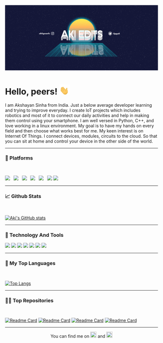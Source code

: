 # ![aki header](https://github.com/hippyaki/hippyaki/raw/main/icon/finalChannelArtAkiEdits-2v2.png)


# Hello, peers! <img src="https://github.com/hippyaki/hippyaki/raw/main/icon/hello.gif" width="35px"> 



I am Akshayan Sinha from India. Just a below average developer learning and trying to improve everyday. I create IoT projects which includes robotics and most of it to connect our daily activities and help in making them control using your smartphone. I am well versed in Python, C++, and love working in a linux environment. My goal is to have my hands on every field and then choose what works best for me. My keen interest is on Internet Of Things. I connect devices, modules, circuits to the cloud. So that you can sit at home and control your device in the other side of the world.

---

### 🚉 Platforms
<br>

 <img src="https://cdn.shopify.com/s/files/1/0056/5208/6854/files/Bolt_IoT_Final_Logo_-14_2247x.png?v=1538654879" width="150px"> &nbsp; <img src="https://upload.wikimedia.org/wikipedia/commons/thumb/8/87/Arduino_Logo.svg/800px-Arduino_Logo.svg.png" width="60px"> &nbsp;  <img src="https://r00t4bl3.com/uploads/raspberrypi-logo-0901bc6c30a761c9bcb976321ffce70f.png" width="160px"> &nbsp;  <img src="https://techzeero.com/wp-content/uploads/2019/07/nodemcu-logo.png" width="50px">  &nbsp;  <img src="https://appmasters.io/static/google-cloud-platform-logo-1548cb88200dbc04ca79a2447a0db447.png" width="50px"> &nbsp; <img src="http://cdn.app.compendium.com/uploads/user/e7c690e8-6ff9-102a-ac6d-e4aebca50425/f4a5b21d-66fa-4885-92bf-c4e81c06d916/Image/f900526a853226c57142af9fed9c081d/internetofthings_red50.png" width="70px">   <img src="https://canopytools.com/wp-content/uploads/2020/06/azure-iot-hub-logo.png" width="190px">


---

### 📈 Github Stats
<br>

[![Aki's GitHub stats](https://github-readme-stats.vercel.app/api?username=hippyaki&show_icons=true&theme=dracula)](https://github.com/hippyaki/github-readme-stats)  

---

### 🧰 Technology And Tools
![](https://img.shields.io/badge/OS-Linux-informational?style=flat&logo=linux&logoColor=white&color=2bbc8a)                                                           ![](https://img.shields.io/badge/OS-Windows-informational?style=flat&logo=windows&logoColor=white&color=2bbc8a)                                                         ![](https://img.shields.io/badge/Editor-Subllime-informational?style=flat&logo=appveyo&logoColor=white&color=2bbc8a)                                                 ![](https://img.shields.io/badge/Code-Python-informational?style=flat&logo=python&logoColor=white&color=2bbc8a)
![](https://img.shields.io/badge/Code-C++-informational?style=flat&logo=cplusplus&logoColor=white&color=2bbc8a)                                               ![](https://img.shields.io/badge/Tools-MySQL-informational?style=flat&logo=mysql&logoColor=white&color=2bbc8a)                                                     ![](https://img.shields.io/badge/Cloud-Digital_Ocean-informational?style=flat&logo=digitalocean&logoColor=white&color=2bbc8a)

---
### 🔡 My Top Languages
<br>

[![Top Langs](https://github-readme-stats.vercel.app/api/top-langs/?username=hippyaki&show_icons=true&theme=dracula)](https://github.com/hippyaki/github-readme-stats)

---
### 👨‍💻 Top Repositories
<br>

[![Readme Card](https://github-readme-stats.vercel.app/api/pin/?username=hippyaki&repo=MailBoxAlert&show_owner=true&show_icons=true&theme=radical)](https://github.com/hippyaki/MailBoxAlert)                                  [![Readme Card](https://github-readme-stats.vercel.app/api/pin/?username=hippyaki&repo=4WD-Car-Arduino&show_owner=true&show_icons=true&theme=radical)](https://github.com/hippyaki/4WD-Car-Arduino)              [![Readme Card](https://github-readme-stats.vercel.app/api/pin/?username=hippyaki&repo=FaceMaskDetector&show_icons=true&theme=radical)](https://github.com/hippyaki/FaceMaskDetector)                               [![Readme Card](https://github-readme-stats.vercel.app/api/pin/?username=hippyaki&repo=AZ-Touch-Pi0-Weather&show_icons=true&theme=radical)](https://github.com/hippyaki/AZ-Touch-Pi0-Weather)

---





<!-- Actual text -->

<p align="center">You can find me on   <a href="https://www.instagram.com/akshayansinha/" width="10" height="2"><img src="https://1000logos.net/wp-content/uploads/2017/02/insta-logo.png" width="20" height="20" border="0"></a> and   <a href="https://www.linkedin.com/in/akshayan-sinha-b3825b181/" width="10" height="2"><img src="https://image.flaticon.com/icons/png/512/61/61109.png" width="20" height="20" border="0"></a> </p>



